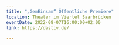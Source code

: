 ```yaml
---
title: "„GemEinsam“ Öffentliche Premiere"
location: Theater im Viertel Saarbrücken
eventDate: 2022-08-07T16:00:00+02:00
link: https://dastiv.de/

---
```

